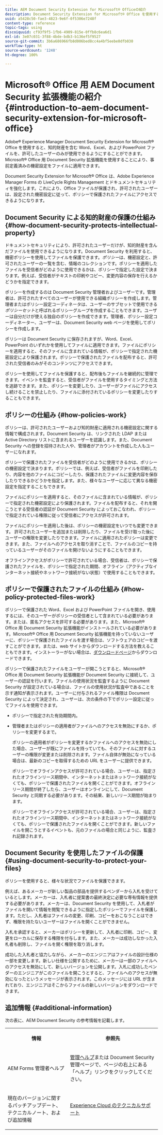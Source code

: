 ```yaml
---
title: AEM Document Security Extension for Microsoft® Officeの紹介
description: Document Security Extension for Microsoft® Office を使用することで、Microsoft® Office ファイルに事前定義済みの機密設定を適用できます。
uuid: a5428c50-fae3-4823-9e6f-0f5306e7248f
content-type: reference
topic-tags: using
discoiquuid: cf93f9f5-1fb6-4909-815e-0ffb8c6ea6d1
exl-id: 3e07c031-3f88-4bde-bdb3-b136ef5f9527
source-git-commit: 3b6a686966fb8d006bed8cc4a4bf5eebe0dfb030
workflow-type: ht
source-wordcount: '1248'
ht-degree: 100%

---
```


# Microsoft® Office 用 AEM Document Security 拡張機能の紹介{#introduction-to-aem-document-security-extension-for-microsoft-office}

Adobe® Experience Manager Document Security Extension for Microsoft® Office を使用すると、知的財産を含む Word、Excel、および PowerPoint ファイルを、許可したユーザーのみが使用できるようにすることができます。Microsoft® Office 用 Document Security 拡張機能を使用することにより、事前定義済みの機密設定をファイルに適用できます。

Document Security Extension for Microsoft® Office は、Adobe Experience Manager Forms の LiveCycle Rights Management とドキュメントセキュリティを強化します。これにより、Office ファイルが保護され、許可されたユーザーは、設定された機密設定に従って、ポリシーで保護されたファイルにアクセスできるようになります。

## Document Security による知的財産の保護の仕組み {#how-document-security-protects-intellectual-property}

ドキュメントセキュリティにより、許可されたユーザーだけが、知的財産を含んだファイルを使用できるようになります。Document Security を利用すると、機密ポリシーを使用してファイルを保護できます。*ポリシー*&#x200B;は、機密設定と、許可されたユーザーの一覧を含む、情報のコレクションです。ポリシーを適用したファイルを受信者がどのように使用できるかは、ポリシーで指定した設定で決まります。例えば、受信者がテキストの印刷やコピー、変更内容の保存を行えるかどうかを指定できます。

ポリシーを作成するのは Document Security 管理者およびユーザーです。管理者は、許可されたすべてのユーザーが使用できる組織ポリシーを作成します。管理者またはポリシー設定コーディネータは、ユーザーのサブセットで使用できる&#x200B;*ポリシーセット*&#x200B;と呼ばれるポリシーグループを作成することもできます。ユーザーは自分だけが使える独自のポリシーを作成できます。管理者、ポリシー設定コーディネーター、ユーザーは、Document Security web ページを使用してポリシーを作成します。

ポリシーは Document Security に保存されますが、Word、Excel、PowerPoint のいずれかを使用してファイルに適用できます。ファイルにポリシーを適用すると、そのファイルに含まれている情報が、ポリシーで指定された機密設定により保護されます。ポリシーで保護されたファイルを配布すると、許可された受信者のみがそのコンテンツにアクセスできます。

ポリシーを使用してファイルを保護すると、配布後もファイルを継続的に管理できます。イベントを監査すると、受信者がファイルを使用するタイミングと方法を追跡できます。また、ポリシーを変更したり、ユーザーがファイルにアクセスし続けることを禁止したり、ファイルに添付されているポリシーを変更したりすることもできます。

## ポリシーの仕組み {#how-policies-work}

ポリシーは、許可されたユーザーおよび知的財産に適用される機密設定に関する情報で構成されます。Document Security は、リンクされた LDAP または Active Directory リストに含まれるユーザーを認識します。また、Document Security への登録を招待された人や、管理者がアカウントを作成した人もユーザーになれます。

ポリシーで保護されたファイルを受信者がどのように使用できるかは、ポリシーの機密設定で決まります。ポリシーでは、例えば、受信者がファイルを印刷したり、内容を他のファイルにコピーしたり、保護されたファイルに変更内容を保存したりできるかどうかを指定します。また、様々なユーザーに応じて異なる機密設定を指定することもできます。

ファイルにポリシーを適用すると、そのファイルに含まれている情報が、ポリシーで指定された機密設定により保護されます。ファイルを配布すると、それを開こうとする受信者の認証が Document Security によっておこなわれ、ポリシーで指定されている権限に従って受信者にアクセスが許可されます。

ファイルにポリシーを適用した後は、ポリシーの機密設定をいつでも変更できます。 許可されたユーザーを追加または削除したり、ファイルを受け取った後にユーザーの権限を変更したりできます。ファイルに適用されたポリシーは変更できます。また、ファイルへのアクセスを取り消すことで、ファイルのコピーを持っているユーザーがそのファイルを開けないようにすることもできます。

オフラインアクセスがポリシーで許可されている場合、受信者は、ポリシーで保護されたファイルを、ポリシーで指定された期間、オフライン（アクティブなインターネット接続やネットワーク接続がない状態）で使用することもできます。

## ポリシーで保護されたファイルの仕組み {#how-policy-protected-files-work}

ポリシーで保護された Word、Excel および PowerPoint ファイルを開き、使用するには、そのユーザーがポリシーの受信者として含まれている必要があります。または、匿名アクセスを許可する必要があります。また、Microsoft® Office 用 Document Security 拡張機能がインストールされている必要があります。Microsoft® Office 用 Document Security 拡張機能を持っていないユーザーに、ポリシーで保護されたファイルを渡す場合は、ソフトウェアのコピーを渡すことができます。または、web サイトからダウンロードする方法を教えることもできます。インストーラーがない場合は、[ダウンロードページ](https://experienceleague.adobe.com/ja/docs/experience-manager-document-security/using/download-installer)からダウンロードできます。

ポリシーで保護されたファイルをユーザーが開こうとすると、Microsoft® Office 用 Document Security 拡張機能が Document Security に接続して、ユーザーの認証を行います。ファイルの使用状況を監査するように Document Security が設定されている場合は、ファイルの使用状況が監査中であることを示す通知が表示されます。ユーザーに付与されるファイル権限は Document Security によって決定され、ユーザーは、次の条件の下でポリシー設定に従ってファイルを使用できます。

* ポリシーで指定された有効期間内。
* 管理者またはポリシーの適用者がファイルへのアクセスを無効にするか、ポリシーを変更するまで。

  ポリシーの適用者がポリシーを変更するかファイルへのアクセスを無効にした場合、ユーザーが既にファイルを持っていても、そのファイルに対するユーザーの権限が変更または削除されます。ファイル自体が無効になっている場合は、最新のコピーを取得するための URL をユーザーに提供できます。

  ポリシーでオフラインアクセスが許可されている場合、ユーザーは、指定されたオフラインリース期間中、インターネットまたはネットワーク接続がなくても、ポリシーで保護されたファイルを開くことができます。オフラインリース期間が終了したら、ユーザーはオンラインにして、Document Security と同期する必要があります。その結果、新しいリース期間が始まります。

  ポリシーでオフラインアクセスが許可されている場合、ユーザーは、指定されたオフラインリース期間中、インターネットまたはネットワーク接続がなくても、ポリシーで保護されたファイルを開くことができます。新しいファイルを開こうとするイベントも、元のファイルの場合と同じように、監査され記録されます。

## Document Security を使用したファイルの保護 {#using-document-security-to-protect-your-files}

ポリシーを使用すると、様々な状況でファイルを保護できます。

例えば、あるメーカーが新しい製品の部品を提供するベンダーから入札を受けているとします。メーカーは、入札者に提案書の最終決定に必要な専有情報を提供する必要があります。メーカーは、Document Security を使用して、入札者がファイルを開いて情報を閲覧できるように指定したポリシーでファイルを保護します。ただし、入札者はファイルの変更、印刷、コピーをおこなうことはできず、権限を持たないユーザーはファイルを開くことができません。

入札を承認すると、メーカーはポリシーを更新して、入札者に印刷、コピー、変更をローカルに保存する権限を付与します。また、メーカーは成功しなかった入札者も削除し、ファイルを開く権限を取り消します。

成功した入札者と協力しながら、メーカーのエンジニアはファイルの設計仕様の一部を変更します。新しい仕様を公開するために、メーカーは一部のファイルへのアクセスを無効にして、新しいバージョンを公開します。入札に成功したベンダーのエンジニアがこのファイルを開こうとすると、ファイルへのアクセスが無効になったというメッセージが表示されます。このメッセージには URL が含まれており、エンジニアはそこからファイルの新しいバージョンをダウンロードできます。

## 追加情報 {#additional-information}

次の表に、AEM Document Security の参考情報を記載します。

<table >
 <tbody>
  <tr>
   <th><p>情報</p> </th>
   <th><p>参照先</p> </th>
  </tr>
  <tr>
   <td><p>AEM Forms 管理者ヘルプ</p> </td>
   <td><p><a href="https://experienceleague.adobe.com/ja/docs/experience-manager-65/content/forms/administrator-help/get-started/configure-general-aem-forms-settings">管理ヘルプ</a>または Document Security 管理ページで、ページの右上にある「ヘルプ」リンクをクリックしてください。</p> </td>
  </tr>
  <tr>
   <td><p>現在のバージョンに関するパッチアップデート、テクニカルノート、および追加情報</p> </td>
   <td><p><a href="https://experienceleague.adobe.com/?support-solution=General&amp;support-tab=home&amp;lang=ja#support">Experience Cloud のテクニカルサポート</a></p> </td>
  </tr>
 </tbody>
</table>
